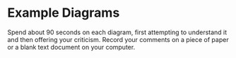 # Example Diagrams

Spend about 90 seconds on each diagram, first attempting to understand it and
then offering your criticism. Record your comments on a piece of paper or a
blank text document on your computer.